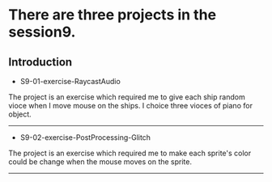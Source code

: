 # There are three projects in the session9.

## Introduction

* S9-01-exercise-RaycastAudio

The project is an exercise which required me to give each ship random vioce when I move mouse on the ships. I choice three vioces of piano for object.

---

* S9-02-exercise-PostProcessing-Glitch

The project is an exercise which required me to make each sprite's color could be change when the mouse moves on the sprite.

---
